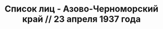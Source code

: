 ---
title: Список лиц - Азово-Черноморский край // 23 апреля 1937 года
description: РГАСПИ, ф.17, оп.171, дело 409, лист 98
images:
- /disk/pictures/v01/17-171-409-098.jpg
- /disk/pictures/v01/17-171-409-099.jpg
- /disk/pictures/v01/17-171-409-100.jpg
- /disk/pictures/v01/17-171-409-101.jpg
- /disk/pictures/v01/17-171-409-102.jpg
- /disk/pictures/v01/17-171-409-103.jpg
---